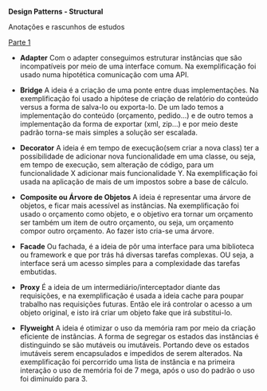 **Design Patterns - Structural**

Anotações e rascunhos de estudos

[Parte 1](https://github.com/jcarloscody/PHP-DesignPartner-Behavioral)

- **Adapter**
Com o adapter conseguimos estruturar instâncias que são incompatíveis por meio de uma interface comum. Na exemplificação foi usado numa hipotética comunicação com uma API.

- **Bridge**
A ideia é a criação de uma ponte entre duas implementações. Na exemplificação foi usado a hipótese  de criação de relatório do conteúdo versus a forma de salva-lo ou exporta-lo. De um lado temos a implementação do conteúdo (orçamento, pedido...) e de outro temos a implementação da forma de exportar (xml, zip...) e por meio deste padrão torna-se mais simples a solução ser escalada.

- **Decorator**
A ideia é em tempo de execução(sem criar a nova class) ter a possibilidade de adicionar nova funcionalidade em uma classe, ou seja, em tempo de execução, sem alteração de código, para um funcionalidade X adicionar mais funcionalidade Y. Na exemplificação foi usada na aplicação de mais de um impostos sobre a base de cálculo.

- **Composite ou Árvore de Objetos**
A ideia é representar uma árvore de objetos, e ficar mais acessível as  instâncias. Na exemplificação foi usado o orçamento como objeto, e o objetivo era tornar um orçamento ser também um item de outro orçamento, ou seja, um orçamento compor outro orçamento. Ao fazer isto cria-se uma árvore.

- **Facade**
Ou fachada, é a ideia de pôr uma interface para uma biblioteca ou framework e que por trás há diversas tarefas complexas. OU seja, a interface será um acesso simples para a complexidade das tarefas embutidas.

- **Proxy**
É  a ideia de um intermediário/interceptador diante das requisições, e na exemplificação é usada a ideia cache para poupar trabalho nas requisições futuras. Então ele irá controlar o acesso a um objeto original, e isto irá criar um objeto fake que irá substitui-lo.

- **Flyweight** 
A ideia é otimizar o uso da memória ram por meio da criação eficiente de instâncias. A forma de segregar os estados das instâncias é distinguindo se são mutáveis ou imutáveis. Portando deve os estados imutáveis serem encapsulados e impedidos de serem alterados. Na exemplificação foi percorrido uma lista de instância e na primeira interação o uso de memória foi de 7 mega, após o uso do padrão o uso foi diminuído para 3.  
